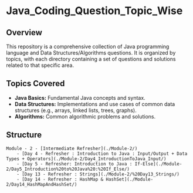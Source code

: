 # Java_Coding_Question_Topic_Wise

## Overview

This repository is a comprehensive collection of Java programming language and Data Structures/Algorithms questions. It is organized by topics, with each directory containing a set of questions and solutions related to that specific area.


## Topics Covered

- **Java Basics:** Fundamental Java concepts and syntax.
- **Data Structures:** Implementations and use cases of common data structures (e.g., arrays, linked lists, trees, graphs).
- **Algorithms:** Common algorithmic problems and solutions.

## Structure
    Module - 2 - [Intermediate Refresher](./Module-2/)
        - [Day 4 - Refresher : Introduction to Java : Input/Output + Data Types + Operators](./Module-2/Day4_IntroductionToJava_Input/)
        - [Day 5 - Refresher: Introduction to Java : If-Else](./Module-2/Day5_Introduction%20to%20Java%20:%20If_Else/)
        - [Day 13 - Refresher : Strings](./Module-2/%20Day13_Strings/)
        - [Day 14 - Refresher : HashMap & HashSet](./Module-2/Day14_HashMapAndHashSet/)

